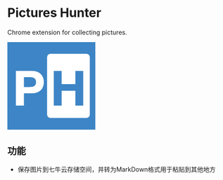 # Pictures Hunter
Chrome extension for collecting pictures.

![](./icon.png)

## 功能

* 保存图片到七牛云存储空间，并转为MarkDown格式用于粘贴到其他地方